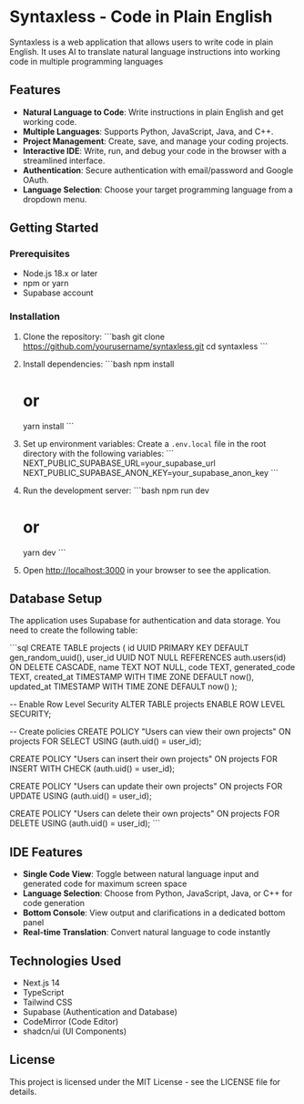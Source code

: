 # Syntaxless - Code in Plain English

Syntaxless is a web application that allows users to write code in plain English. It uses AI to translate natural language instructions into working code in multiple programming languages

## Features

- **Natural Language to Code**: Write instructions in plain English and get working code.
- **Multiple Languages**: Supports Python, JavaScript, Java, and C++.
- **Project Management**: Create, save, and manage your coding projects.
- **Interactive IDE**: Write, run, and debug your code in the browser with a streamlined interface.
- **Authentication**: Secure authentication with email/password and Google OAuth.
- **Language Selection**: Choose your target programming language from a dropdown menu.

## Getting Started

### Prerequisites

- Node.js 18.x or later
- npm or yarn
- Supabase account

### Installation

1. Clone the repository:
   \`\`\`bash
   git clone https://github.com/yourusername/syntaxless.git
   cd syntaxless
   \`\`\`

2. Install dependencies:
   \`\`\`bash
   npm install
   # or
   yarn install
   \`\`\`

3. Set up environment variables:
   Create a `.env.local` file in the root directory with the following variables:
   \`\`\`
   NEXT_PUBLIC_SUPABASE_URL=your_supabase_url
   NEXT_PUBLIC_SUPABASE_ANON_KEY=your_supabase_anon_key
   \`\`\`

4. Run the development server:
   \`\`\`bash
   npm run dev
   # or
   yarn dev
   \`\`\`

5. Open [http://localhost:3000](http://localhost:3000) in your browser to see the application.

## Database Setup

The application uses Supabase for authentication and data storage. You need to create the following table:

\`\`\`sql
CREATE TABLE projects (
  id UUID PRIMARY KEY DEFAULT gen_random_uuid(),
  user_id UUID NOT NULL REFERENCES auth.users(id) ON DELETE CASCADE,
  name TEXT NOT NULL,
  code TEXT,
  generated_code TEXT,
  created_at TIMESTAMP WITH TIME ZONE DEFAULT now(),
  updated_at TIMESTAMP WITH TIME ZONE DEFAULT now()
);

-- Enable Row Level Security
ALTER TABLE projects ENABLE ROW LEVEL SECURITY;

-- Create policies
CREATE POLICY "Users can view their own projects" 
  ON projects FOR SELECT 
  USING (auth.uid() = user_id);

CREATE POLICY "Users can insert their own projects" 
  ON projects FOR INSERT 
  WITH CHECK (auth.uid() = user_id);

CREATE POLICY "Users can update their own projects" 
  ON projects FOR UPDATE 
  USING (auth.uid() = user_id);

CREATE POLICY "Users can delete their own projects" 
  ON projects FOR DELETE 
  USING (auth.uid() = user_id);
\`\`\`

## IDE Features

- **Single Code View**: Toggle between natural language input and generated code for maximum screen space
- **Language Selection**: Choose from Python, JavaScript, Java, or C++ for code generation
- **Bottom Console**: View output and clarifications in a dedicated bottom panel
- **Real-time Translation**: Convert natural language to code instantly

## Technologies Used

- Next.js 14
- TypeScript
- Tailwind CSS
- Supabase (Authentication and Database)
- CodeMirror (Code Editor)
- shadcn/ui (UI Components)

## License

This project is licensed under the MIT License - see the LICENSE file for details.
